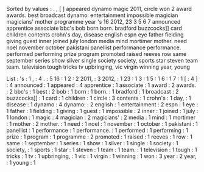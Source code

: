 Sorted by values :
. , [ ] appeared dynamo magic 2011, circle won 2 award awards. best broadcast dynamo: entertainment impossible magician magicians' mother programme year 's 16 2012, 23 3 5 6 7 announced apprentice associate bbc's bob born born. bradford buzzcocks]] card children contents crohn's day, disease english espn eye father fielding giving guest inner joined july london media mind mortimer mother. need noel november october pakistani panellist performance performance. performed performing prize program promoted raised reeves row same september series show silver single society society, sports star steven team team. television tough tricks tv upbringing, vic virgin winning year, young 

List :
's : 1
, : 4
. : 5
16 : 1
2 : 2
2011, : 3
2012, : 1
23 : 1
3 : 1
5 : 1
6 : 1
7 : 1
[ : 4
] : 4
announced : 1
appeared : 4
apprentice : 1
associate : 1
award : 2
awards. : 2
bbc's : 1
best : 2
bob : 1
born : 1
born. : 1
bradford : 1
broadcast : 2
buzzcocks]] : 1
card : 1
children : 1
circle : 3
contents : 1
crohn's : 1
day, : 1
disease : 1
dynamo : 4
dynamo: : 2
english : 1
entertainment : 2
espn : 1
eye : 1
father : 1
fielding : 1
giving : 1
guest : 1
impossible : 2
inner : 1
joined : 1
july : 1
london : 1
magic : 4
magician : 2
magicians' : 2
media : 1
mind : 1
mortimer : 1
mother : 2
mother. : 1
need : 1
noel : 1
november : 1
october : 1
pakistani : 1
panellist : 1
performance : 1
performance. : 1
performed : 1
performing : 1
prize : 1
program : 1
programme : 2
promoted : 1
raised : 1
reeves : 1
row : 1
same : 1
september : 1
series : 1
show : 1
silver : 1
single : 1
society : 1
society, : 1
sports : 1
star : 1
steven : 1
team : 1
team. : 1
television : 1
tough : 1
tricks : 1
tv : 1
upbringing, : 1
vic : 1
virgin : 1
winning : 1
won : 3
year : 2
year, : 1
young : 1
